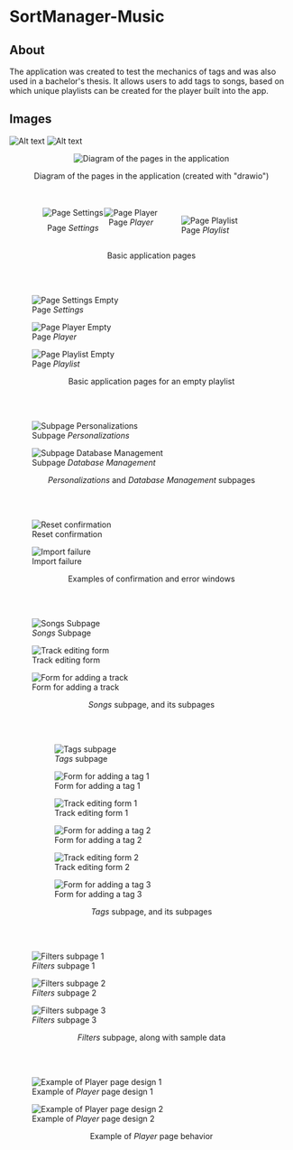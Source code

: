 <!-- <head>
	<style>
        figure {
            text-align: center;
            margin: 0px;
        }
        figcaption {
            margin-top: 10px;
            font-style: italic;
        }
        .centered {
            display: flex;
            justify-content: center;
            gap: 2px;
        }
    </style>
</head>
<body> -->

# SortManager-Music

## About
The application was created to test the mechanics of tags and was also used in a bachelor's thesis. It allows users to add tags to songs, based on which unique playlists can be created for the player built into the app.

## Images

<!-- https://raw.githubusercontent.com/Cezary-Androsiuk/SortManager-Music-thesis/master/images -->
<!-- https://github.com/Cezary-Androsiuk/SortManager-Music-thesis/blob/master/images -->

![Alt text](https://github.com/Cezary-Androsiuk/SortManager-Music-thesis/blob/master/images/0_settings.png "Optional title") ![Alt text](https://github.com/Cezary-Androsiuk/SortManager-Music-thesis/blob/master/images/1_player.png "Optional title")

<div style="display: flex; justify-content: center; gap: 2px;">
    <figure style="text-align: center; margin: 0px;">
        <img src="https://github.com/Cezary-Androsiuk/SortManager-Music-thesis/blob/master/images/O_qml_pages.drawio.png" alt="Diagram of the pages in the application">
    </figure>
</div>
<p style="text-align: center;">Diagram of the pages in the application (created with "drawio")</p>
<br/>
<br/>

<div style="display: flex; justify-content: center; gap: 2px;">
    <figure style="text-align: center; margin: 0px;">
        <img src="https://github.com/Cezary-Androsiuk/SortManager-Music-thesis/blob/master/images/0_settings.png" alt="Page Settings">
        <figcaption style="margin-top: 10px;">Page <i>Settings</i></figcaption>
    </figure>
    <figure style="text-align: center; margin: 0px;">
        <img src="https://github.com/Cezary-Androsiuk/SortManager-Music-thesis/blob/master/images/1_player.png" alt="Page Player">
        <figcaption>Page <i>Player</i></figcaption>
    </figure>
    <figure>
        <img src="https://github.com/Cezary-Androsiuk/SortManager-Music-thesis/blob/master/images/2_playlist.png" alt="Page Playlist">
        <figcaption>Page <i>Playlist</i></figcaption>
    </figure>
</div>
<p style="text-align: center;">Basic application pages</p>
<br/>
<br/>

<div class="centered">
    <figure>
        <img src="https://github.com/Cezary-Androsiuk/SortManager-Music-thesis/blob/master/images/3_settings_empty_playlist.png" alt="Page Settings Empty">
        <figcaption>Page <i>Settings</i></figcaption>
    </figure>
    <figure>
        <img src="https://github.com/Cezary-Androsiuk/SortManager-Music-thesis/blob/master/images/4_player_empty_playlist.png" alt="Page Player Empty">
        <figcaption>Page <i>Player</i></figcaption>
    </figure>
    <figure>
        <img src="https://github.com/Cezary-Androsiuk/SortManager-Music-thesis/blob/master/images/5_playlist_empty_playlist.png" alt="Page Playlist Empty">
        <figcaption>Page <i>Playlist</i></figcaption>
    </figure>
</div>
<p style="text-align: center;">Basic application pages for an empty playlist</p>
<br/>
<br/>

<div class="centered">
    <figure>
        <img src="https://github.com/Cezary-Androsiuk/SortManager-Music-thesis/blob/master/images/6_personalizations.png" alt="Subpage Personalizations">
        <figcaption>Subpage <i>Personalizations</i></figcaption>
    </figure>
    <figure>
        <img src="https://github.com/Cezary-Androsiuk/SortManager-Music-thesis/blob/master/images/7_db_management.png" alt="Subpage Database Management">
        <figcaption>Subpage <i>Database Management</i></figcaption>
    </figure>
</div>
<p style="text-align: center;"><i>Personalizations</i> and <i>Database Management</i> subpages</p>
<br/>
<br/>

<div class="centered">
    <figure>
        <img src="https://github.com/Cezary-Androsiuk/SortManager-Music-thesis/blob/master/images/8_reset_confirm.png" alt="Reset confirmation">
        <figcaption>Reset confirmation</figcaption>
    </figure>
    <figure>
        <img src="https://github.com/Cezary-Androsiuk/SortManager-Music-thesis/blob/master/images/9_import_failed.png" alt="Import failure">
        <figcaption>Import failure</figcaption>
    </figure>
</div>
<p style="text-align: center;">Examples of confirmation and error windows</p>
<br/>
<br/>

<div class="centered">
    <figure>
        <img src="https://github.com/Cezary-Androsiuk/SortManager-Music-thesis/blob/master/images/A_subpage_songs.png" alt="Songs Subpage">
        <figcaption><i>Songs</i> Subpage</figcaption>
    </figure>
    <figure>
        <img src="https://github.com/Cezary-Androsiuk/SortManager-Music-thesis/blob/master/images/B_subsubpage_song_edit.png" alt="Track editing form">
        <figcaption>Track editing form</figcaption>
    </figure>
    <figure>
        <img src="https://github.com/Cezary-Androsiuk/SortManager-Music-thesis/blob/master/images/C_subsubpage_song_add.png" alt="Form for adding a track">
        <figcaption>Form for adding a track</figcaption>
    </figure>
</div>
<p style="text-align: center;"><i>Songs</i> subpage, and its subpages</p>
<br/>
<br/>

<div class="centered">
    <figure>
        <figure>
            <img src="https://github.com/Cezary-Androsiuk/SortManager-Music-thesis/blob/master/images/D_subpage_tags.png" alt="Tags subpage">
            <figcaption><i>Tags</i> subpage</figcaption>
        </figure>
        <figure>
            <img src="https://github.com/Cezary-Androsiuk/SortManager-Music-thesis/blob/master/images/G_subsubpage_tag_add_1.png" alt="Form for adding a tag 1">
            <figcaption>Form for adding a tag 1</figcaption>
        </figure>
    </figure>
    <figure>
        <figure>
            <img src="https://github.com/Cezary-Androsiuk/SortManager-Music-thesis/blob/master/images/E_subsubpage_tag_edit_1.png" alt="Track editing form 1">
            <figcaption>Track editing form 1</figcaption>
        </figure>
        <figure>
            <img src="https://github.com/Cezary-Androsiuk/SortManager-Music-thesis/blob/master/images/H_subsubpage_tag_add_2.png" alt="Form for adding a tag 2">
            <figcaption>Form for adding a tag 2</figcaption>
        </figure>
    </figure>
    <figure>
        <figure>
            <img src="https://github.com/Cezary-Androsiuk/SortManager-Music-thesis/blob/master/images/F_subsubpage_tag_edit_2.png" alt="Track editing form 2">
            <figcaption>Track editing form 2</figcaption>
        </figure>
        <figure>
            <img src="https://github.com/Cezary-Androsiuk/SortManager-Music-thesis/blob/master/images/I_subsubpage_tag_add_3.png" alt="Form for adding a tag 3">
            <figcaption>Form for adding a tag 3</figcaption>
        </figure>
    </figure>
</div>
<p style="text-align: center;"><i>Tags</i> subpage, and its subpages</p>
<br/>
<br/>

<div class="centered">
    <figure>
        <img src="https://github.com/Cezary-Androsiuk/SortManager-Music-thesis/blob/master/images/J_subpage_filters_1.png" alt="Filters subpage 1">
        <figcaption><i>Filters</i> subpage 1</figcaption>
    </figure>
    <figure>
        <img src="https://github.com/Cezary-Androsiuk/SortManager-Music-thesis/blob/master/images/K_subpage_filters_2.png" alt="Filters subpage 2">
        <figcaption><i>Filters</i> subpage 2</figcaption>
    </figure>
    <figure>
        <img src="https://github.com/Cezary-Androsiuk/SortManager-Music-thesis/blob/master/images/L_subpage_filters_3.png" alt="Filters subpage 3">
        <figcaption><i>Filters</i> subpage 3</figcaption>
    </figure>
</div>
<p style="text-align: center;"><i>Filters</i> subpage, along with sample data</p>
<br/>
<br/>

<div class="centered">
    <figure>
        <img src="https://github.com/Cezary-Androsiuk/SortManager-Music-thesis/blob/master/images/M_player_2.png" alt="Example of Player page design 1">
        <figcaption>Example of <i>Player</i> page design 1</figcaption>
    </figure>
    <figure>
        <img src="https://github.com/Cezary-Androsiuk/SortManager-Music-thesis/blob/master/images/N_player_3.png" alt="Example of Player page design 2">
        <figcaption>Example of <i>Player</i> page design 2</figcaption>
    </figure>
</div>
<p style="text-align: center;">Example of <i>Player</i> page behavior</p>
<br/>
<br/>

</body>